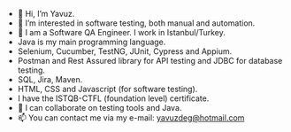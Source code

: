 - 👋 Hi, I’m Yavuz.
- 👀 I’m interested in software testing, both manual and automation.
- 🌱 I am a Software QA Engineer. I work in Istanbul/Turkey.
- Java is my main programming language.
- Selenium, Cucumber, TestNG, JUnit, Cypress and Appium.
- Postman and Rest Assured library for API testing and JDBC for database testing.
- SQL, Jira, Maven.
- HTML, CSS and Javascript (for software testing).
- I have the ISTQB-CTFL (foundation level) certificate. 
- 💞️ I can collaborate on testing tools and Java.
- 📫 You can contact me via my e-mail: yavuzdeg@hotmail.com

<!---
yavuzdeg/yavuzdeg is a ✨ special ✨ repository because its `README.md` (this file) appears on your GitHub profile.
You can click the Preview link to take a look at your changes.
--->
